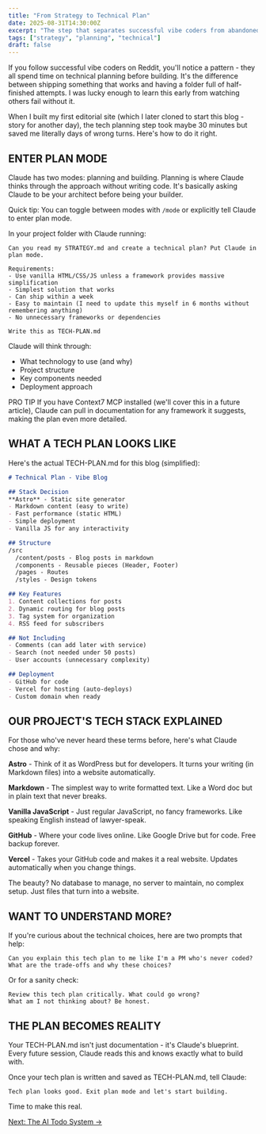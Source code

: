 ```yaml
---
title: "From Strategy to Technical Plan"
date: 2025-08-31T14:30:00Z
excerpt: "The step that separates successful vibe coders from abandoned projects."
tags: ["strategy", "planning", "technical"]
draft: false
---
```


If you follow successful vibe coders on Reddit, you'll notice a pattern - they all spend time on technical planning before building. It's the difference between shipping something that works and having a folder full of half-finished attempts. I was lucky enough to learn this early from watching others fail without it.

When I built my first editorial site (which I later cloned to start this blog - story for another day), the tech planning step took maybe 30 minutes but saved me literally days of wrong turns. Here's how to do it right.

## ENTER PLAN MODE

Claude has two modes: planning and building. Planning is where Claude thinks through the approach without writing code. It's basically asking Claude to be your architect before being your builder.

Quick tip: You can toggle between modes with `/mode` or explicitly tell Claude to enter plan mode.

In your project folder with Claude running:

```
Can you read my STRATEGY.md and create a technical plan? Put Claude in plan mode.

Requirements:
- Use vanilla HTML/CSS/JS unless a framework provides massive simplification
- Simplest solution that works
- Can ship within a week
- Easy to maintain (I need to update this myself in 6 months without remembering anything)
- No unnecessary frameworks or dependencies

Write this as TECH-PLAN.md
```

Claude will think through:
- What technology to use (and why)
- Project structure
- Key components needed
- Deployment approach

<span class="context-label">PRO TIP</span> <span class="context-text">If you have Context7 MCP installed (we'll cover this in a future article), Claude can pull in documentation for any framework it suggests, making the plan even more detailed.</span>

## WHAT A TECH PLAN LOOKS LIKE

Here's the actual TECH-PLAN.md for this blog (simplified):

```markdown
# Technical Plan - Vibe Blog

## Stack Decision
**Astro** - Static site generator
- Markdown content (easy to write)
- Fast performance (static HTML)
- Simple deployment
- Vanilla JS for any interactivity

## Structure
/src
  /content/posts - Blog posts in markdown
  /components - Reusable pieces (Header, Footer)
  /pages - Routes
  /styles - Design tokens

## Key Features
1. Content collections for posts
2. Dynamic routing for blog posts
3. Tag system for organization
4. RSS feed for subscribers

## Not Including
- Comments (can add later with service)
- Search (not needed under 50 posts)
- User accounts (unnecessary complexity)

## Deployment
- GitHub for code
- Vercel for hosting (auto-deploys)
- Custom domain when ready
```

## OUR PROJECT'S TECH STACK EXPLAINED

For those who've never heard these terms before, here's what Claude chose and why:

**Astro** - Think of it as WordPress but for developers. It turns your writing (in Markdown files) into a website automatically.

**Markdown** - The simplest way to write formatted text. Like a Word doc but in plain text that never breaks.

**Vanilla JavaScript** - Just regular JavaScript, no fancy frameworks. Like speaking English instead of lawyer-speak.

**GitHub** - Where your code lives online. Like Google Drive but for code. Free backup forever.

**Vercel** - Takes your GitHub code and makes it a real website. Updates automatically when you change things.

The beauty? No database to manage, no server to maintain, no complex setup. Just files that turn into a website.

## WANT TO UNDERSTAND MORE?

If you're curious about the technical choices, here are two prompts that help:

```
Can you explain this tech plan to me like I'm a PM who's never coded? 
What are the trade-offs and why these choices?
```

Or for a sanity check:

```
Review this tech plan critically. What could go wrong? 
What am I not thinking about? Be honest.
```

## THE PLAN BECOMES REALITY

Your TECH-PLAN.md isn't just documentation - it's Claude's blueprint. Every future session, Claude reads this and knows exactly what to build with.

Once your tech plan is written and saved as TECH-PLAN.md, tell Claude:

```
Tech plan looks good. Exit plan mode and let's start building.
```

Time to make this real.

[Next: The AI Todo System →](/posts/ai-todo-system)